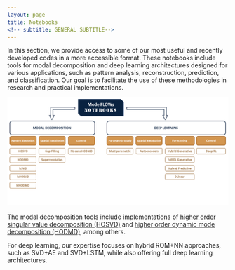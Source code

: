 ```yaml
---
layout: page
title: Notebooks
<!-- subtitle: GENERAL SUBTITLE-->
---
```


In this section, we provide access to some of our most useful and recently developed codes in a more accessible format. These notebooks include tools for modal decomposition and deep learning architectures designed for various applications, such as pattern analysis, reconstruction, prediction, and classification. Our goal is to facilitate the use of these methodologies in research and practical implementations.

![Figure text](https://github.com/modelflows/modelflowsapp/blob/f55d344240d66659e48be16e78aae6559cc619ba/assets/img/Notebooks/scheme_notebooks.png?raw=true) 

The modal decomposition tools include implementations of 
[higher order singular value decomposition (HOSVD)](https://modelflows.github.io/modelflowsapp/modaldecomposition#hosvd) 
and [higher order dynamic mode decomposition (HODMD)](https://modelflows.github.io/modelflowsapp/modaldecomposition#hodmd), among others.

For deep learning, our expertise focuses on hybrid ROM+NN approaches, such as SVD+AE and SVD+LSTM, while also offering full deep learning architectures.
